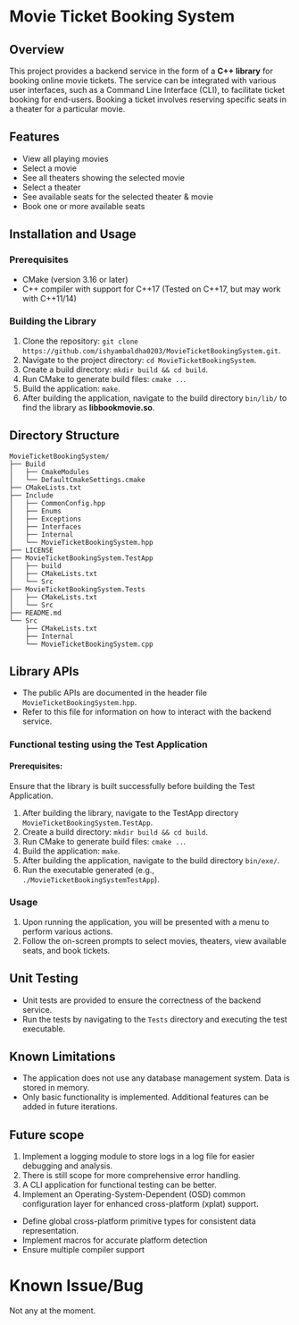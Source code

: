 # Movie Ticket Booking System

## Overview

This project provides a backend service in the form of a **C++ library** for booking online movie tickets. The service can be integrated with various user interfaces, such as a Command Line Interface (CLI), to facilitate ticket booking for end-users. Booking a ticket involves reserving specific seats in a theater for a particular movie.

## Features
- View all playing movies
- Select a movie
- See all theaters showing the selected movie
- Select a theater
- See available seats for the selected theater & movie
- Book one or more available seats

## Installation and Usage

### Prerequisites
- CMake (version 3.16 or later)
- C++ compiler with support for C++17 (Tested on C++17, but may work with C++11/14)

### Building the Library
1. Clone the repository: `git clone https://github.com/ishyambaldha0203/MovieTicketBookingSystem.git`.
2. Navigate to the project directory: `cd MovieTicketBookingSystem`.
3. Create a build directory: `mkdir build && cd build`.
4. Run CMake to generate build files: `cmake ..`.
5. Build the application: `make`.
6. After building the application, navigate to the build directory `bin/lib/` to find the library as **libbookmovie.so**.

## Directory Structure
```
MovieTicketBookingSystem/
├── Build
│   ├── CmakeModules
│   └── DefaultCmakeSettings.cmake
├── CMakeLists.txt
├── Include
│   ├── CommonConfig.hpp
│   ├── Enums
│   ├── Exceptions
│   ├── Interfaces
│   ├── Internal
│   └── MovieTicketBookingSystem.hpp
├── LICENSE
├── MovieTicketBookingSystem.TestApp
│   ├── build
│   ├── CMakeLists.txt
│   └── Src
├── MovieTicketBookingSystem.Tests
│   ├── CMakeLists.txt
│   └── Src
├── README.md
└── Src
    ├── CMakeLists.txt
    ├── Internal
    └── MovieTicketBookingSystem.cpp
```
## Library APIs
- The public APIs are documented in the header file `MovieTicketBookingSystem.hpp`.
- Refer to this file for information on how to interact with the backend service.

### Functional testing using the Test Application
#### Prerequisites:
Ensure that the library is built successfully before building the Test Application.
1. After building the library, navigate to the TestApp directory `MovieTicketBookingSystem.TestApp`. 
2. Create a build directory: `mkdir build && cd build`.
3. Run CMake to generate build files: `cmake ..`.
4. Build the application: `make`.
5. After building the application, navigate to the build directory `bin/exe/`.
6. Run the executable generated (e.g., `./MovieTicketBookingSystemTestApp`).

### Usage
1. Upon running the application, you will be presented with a menu to perform various actions.
2. Follow the on-screen prompts to select movies, theaters, view available seats, and book tickets.
   
## Unit Testing
- Unit tests are provided to ensure the correctness of the backend service.
- Run the tests by navigating to the `Tests` directory and executing the test executable.

## Known Limitations
- The application does not use any database management system. Data is stored in memory.
- Only basic functionality is implemented. Additional features can be added in future iterations.

## Future scope
1. Implement a logging module to store logs in a log file for easier debugging and analysis.
2. There is still scope for more comprehensive error handling.
3. A CLI application for functional testing can be better.
4. Implement an Operating-System-Dependent (OSD) common configuration layer for enhanced cross-platform (xplat) support.
  - Define global cross-platform primitive types for consistent data representation.
  - Implement macros for accurate platform detection
  - Ensure multiple compiler support

# Known Issue/Bug
Not any at the moment.
